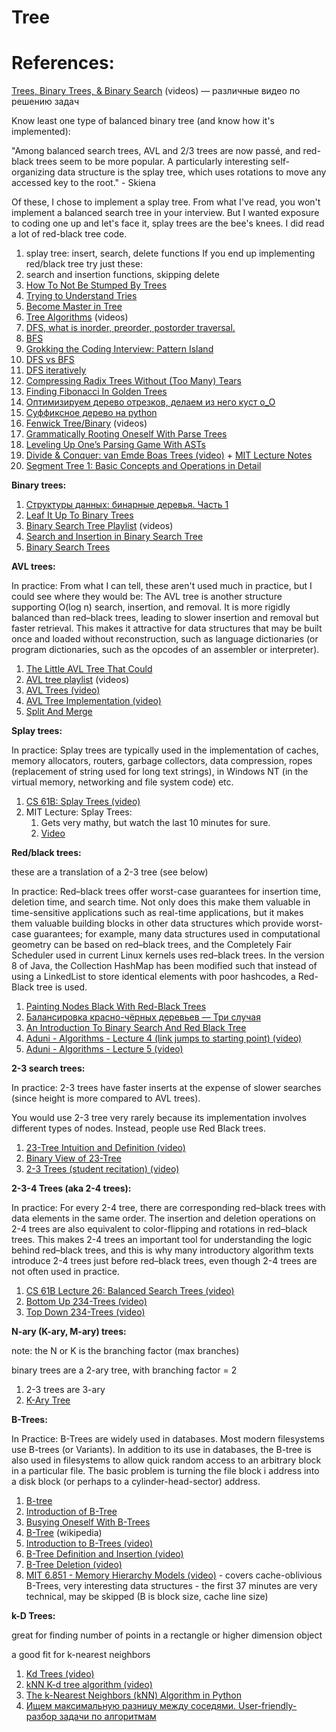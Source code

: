 # Tree

# References:

[Trees, Binary Trees, & Binary Search](https://www.youtube.com/playlist?list=PLiQ766zSC5jND9vxch5-zT7GuMigiWaV_) (videos) — различные видео по решению задач

Know least one type of balanced binary tree (and know how it's implemented):

"Among balanced search trees, AVL and 2/3 trees are now passé, and red-black trees seem to be more popular. A particularly interesting self-organizing data structure is the splay tree, which uses rotations to move any accessed key to the root." - Skiena

Of these, I chose to implement a splay tree. From what I've read, you won't implement a balanced search tree in your interview. But I wanted exposure to coding one up and let's face it, splay trees are the bee's knees. I did read a lot of red-black tree code.

1. splay tree: insert, search, delete functions If you end up implementing red/black tree try just these:
2. search and insertion functions, skipping delete
3. [How To Not Be Stumped By Trees](https://medium.com/basecs/how-to-not-be-stumped-by-trees-5f36208f68a7)
4. [Trying to Understand Tries](https://medium.com/basecs/trying-to-understand-tries-3ec6bede0014)
5. [Become Master in Tree](https://leetcode.com/discuss/study-guide/1820334/become-master-in-tree)
6. [Tree Algorithms](https://www.youtube.com/playlist?list=PLDV1Zeh2NRsDfGc8rbQ0_58oEZQVtvoIc) (videos)
7. [DFS, what is inorder, preorder, postorder traversal.](http://www.geeksforgeeks.org/tree-traversals-inorder-preorder-and-postorder/)
8. [BFS](http://algorithms.tutorialhorizon.com/breadth-first-searchtraversal-in-a-binary-tree/)
1. [Grokking the Coding Interview: Pattern Island](https://levelup.gitconnected.com/grokking-the-coding-interview-pattern-island-dc9c7def6b54)
9. [DFS vs BFS](http://www.geeksforgeeks.org/bfs-vs-dfs-binary-tree/)
10. [DFS iteratively](http://www.geeksforgeeks.org/inorder-tree-traversal-without-recursion/)
11. [Compressing Radix Trees Without (Too Many) Tears](https://medium.com/basecs/compressing-radix-trees-without-too-many-tears-a2e658adb9a0)
12. [Finding Fibonacci In Golden Trees](https://medium.com/basecs/finding-fibonacci-in-golden-trees-1c8967b1f47a)
13. [Оптимизируем дерево отрезков, делаем из него куст o_O](https://habr.com/ru/articles/697598/)
14. [Суффиксное дерево на python](https://habr.com/ru/articles/681940/)
15. [Fenwick Tree/Binary](https://www.youtube.com/playlist?list=PLDV1Zeh2NRsCvoyP-bztk6uXAYoyZg_U9) (videos)
16. [Grammatically Rooting Oneself With Parse Trees](https://medium.com/basecs/grammatically-rooting-oneself-with-parse-trees-ec9daeda7dad)
17. [Leveling Up One’s Parsing Game With ASTs](https://medium.com/basecs/leveling-up-ones-parsing-game-with-asts-d7a6fc2400ff)
18. [Divide & Conquer: van Emde Boas Trees (video)](https://www.youtube.com/watch?v=hmReJCupbNU&list=PLUl4u3cNGP6317WaSNfmCvGym2ucw3oGp&index=6) + [MIT Lecture Notes](https://ocw.mit.edu/courses/electrical-engineering-and-computer-science/6-046j-design-and-analysis-of-algorithms-spring-2012/lecture-notes/MIT6_046JS12_lec15.pdf)
19. [Segment Tree 1: Basic Concepts and Operations in Detail](https://medium.com/@florian_algo/segment-tree-1-basic-concepts-and-operations-in-detail-19a38c69648e)


**Binary trees:**

1. [Структуры данных: бинарные деревья. Часть 1](https://habr.com/ru/post/65617/)
2. [Leaf It Up To Binary Trees](https://medium.com/basecs/leaf-it-up-to-binary-trees-11001aaf746d)
3. [Binary Search Tree Playlist](https://www.youtube.com/playlist?list=PLDV1Zeh2NRsCYY48kOkeLQ-cg9-eqInzs) (videos)
4. [Search and Insertion in Binary Search Tree](https://www.geeksforgeeks.org/binary-search-tree-set-1-search-and-insertion/)
5. [Binary Search Trees](https://algs4.cs.princeton.edu/32bst/)

**AVL trees:**

In practice: From what I can tell, these aren't used much in practice, but I could see where they would be: The AVL tree is another structure supporting O(log n) search, insertion, and removal. It is more rigidly balanced than red–black trees, leading to slower insertion and removal but faster retrieval. This makes it attractive for data structures that may be built once and loaded without reconstruction, such as language dictionaries (or program dictionaries, such as the opcodes of an assembler or interpreter).

1. [The Little AVL Tree That Could](https://medium.com/basecs/the-little-avl-tree-that-could-86a3cae410c7)
2. [AVL tree playlist](https://www.youtube.com/playlist?list=PLDV1Zeh2NRsD06x59fxczdWLhDDszUHKt) (videos)
3. [AVL Trees (video)](https://www.coursera.org/learn/data-structures/lecture/Qq5E0/avl-trees)
4. [AVL Tree Implementation (video)](https://www.coursera.org/learn/data-structures/lecture/PKEBC/avl-tree-implementation)
5. [Split And Merge](https://www.coursera.org/learn/data-structures/lecture/22BgE/split-and-merge)

**Splay trees:**

In practice: Splay trees are typically used in the implementation of caches, memory allocators, routers, garbage collectors, data compression, ropes (replacement of string used for long text strings), in Windows NT (in the virtual memory, networking and file system code) etc.

1. [CS 61B: Splay Trees (video)](https://archive.org/details/ucberkeley_webcast_G5QIXywcJlY)
2. MIT Lecture: Splay Trees:
    1. Gets very mathy, but watch the last 10 minutes for sure.
    2. [Video](https://www.youtube.com/watch?v=QnPl_Y6EqMo)

**Red/black trees:**

these are a translation of a 2-3 tree (see below)

In practice: Red–black trees offer worst-case guarantees for insertion time, deletion time, and search time. Not only does this make them valuable in time-sensitive applications such as real-time applications, but it makes them valuable building blocks in other data structures which provide worst-case guarantees; for example, many data structures used in computational geometry can be based on red–black trees, and the Completely Fair Scheduler used in current Linux kernels uses red–black trees. In the version 8 of Java, the Collection HashMap has been modified such that instead of using a LinkedList to store identical elements with poor hashcodes, a Red-Black tree is used.

1. [Painting Nodes Black With Red-Black Trees](https://medium.com/basecs/painting-nodes-black-with-red-black-trees-60eacb2be9a5)
2. [Балансировка красно-чёрных деревьев — Три случая](https://habr.com/ru/company/otus/blog/472040/)
3. [An Introduction To Binary Search And Red Black Tree](https://www.topcoder.com/community/data-science/data-science-tutorials/an-introduction-to-binary-search-and-red-black-trees/)
4. [Aduni - Algorithms - Lecture 4 (link jumps to starting point) (video)](https://youtu.be/1W3x0f_RmUo?list=PLFDnELG9dpVxQCxuD-9BSy2E7BWY3t5Sm&t=3871)
5. [Aduni - Algorithms - Lecture 5 (video)](https://www.youtube.com/watch?v=hm2GHwyKF1o&list=PLFDnELG9dpVxQCxuD-9BSy2E7BWY3t5Sm&index=5)

**2-3 search trees:**

In practice: 2-3 trees have faster inserts at the expense of slower searches (since height is more compared to AVL trees).

You would use 2-3 tree very rarely because its implementation involves different types of nodes. Instead, people use Red Black trees.

1. [23-Tree Intuition and Definition (video)](https://www.youtube.com/watch?v=C3SsdUqasD4&list=PLA5Lqm4uh9Bbq-E0ZnqTIa8LRaL77ica6&index=2)
2. [Binary View of 23-Tree](https://www.youtube.com/watch?v=iYvBtGKsqSg&index=3&list=PLA5Lqm4uh9Bbq-E0ZnqTIa8LRaL77ica6)
3. [2-3 Trees (student recitation) (video)](https://www.youtube.com/watch?v=TOb1tuEZ2X4&index=5&list=PLUl4u3cNGP6317WaSNfmCvGym2ucw3oGp)

**2-3-4 Trees (aka 2-4 trees):**

In practice: For every 2-4 tree, there are corresponding red–black trees with data elements in the same order. The insertion and deletion operations on 2-4 trees are also equivalent to color-flipping and rotations in red–black trees. This makes 2-4 trees an important tool for understanding the logic behind red–black trees, and this is why many introductory algorithm texts introduce 2-4 trees just before red–black trees, even though 2-4 trees are not often used in practice.

1. [CS 61B Lecture 26: Balanced Search Trees (video)](https://archive.org/details/ucberkeley_webcast_zqrqYXkth6Q)
2. [Bottom Up 234-Trees (video)](https://www.youtube.com/watch?v=DQdMYevEyE4&index=4&list=PLA5Lqm4uh9Bbq-E0ZnqTIa8LRaL77ica6)
3. [Top Down 234-Trees (video)](https://www.youtube.com/watch?v=2679VQ26Fp4&list=PLA5Lqm4uh9Bbq-E0ZnqTIa8LRaL77ica6&index=5)

**N-ary (K-ary, M-ary) trees:**

note: the N or K is the branching factor (max branches)

binary trees are a 2-ary tree, with branching factor = 2

1. 2-3 trees are 3-ary
2. [K-Ary Tree](https://en.wikipedia.org/wiki/K-ary_tree)

**B-Trees:**

In Practice: B-Trees are widely used in databases. Most modern filesystems use B-trees (or Variants). In addition to its use in databases, the B-tree is also used in filesystems to allow quick random access to an arbitrary block in a particular file. The basic problem is turning the file block i address into a disk block (or perhaps to a cylinder-head-sector) address.

1. [B-tree](https://habr.com/ru/articles/114154/)
2. [Introduction of B-Tree](https://www.geeksforgeeks.org/introduction-of-b-tree-2/)
3. [Busying Oneself With B-Trees](https://medium.com/basecs/busying-oneself-with-b-trees-78bbf10522e7)
4. [B-Tree](https://en.wikipedia.org/wiki/B-tree) (wikipedia)
5. [Introduction to B-Trees (video)](https://www.youtube.com/watch?v=I22wEC1tTGo&list=PLA5Lqm4uh9Bbq-E0ZnqTIa8LRaL77ica6&index=6)
6. [B-Tree Definition and Insertion (video)](https://www.youtube.com/watch?v=s3bCdZGrgpA&index=7&list=PLA5Lqm4uh9Bbq-E0ZnqTIa8LRaL77ica6)
7. [B-Tree Deletion (video)](https://www.youtube.com/watch?v=svfnVhJOfMc&index=8&list=PLA5Lqm4uh9Bbq-E0ZnqTIa8LRaL77ica6)
8. [MIT 6.851 - Memory Hierarchy Models (video)](https://www.youtube.com/watch?v=V3omVLzI0WE&index=7&list=PLUl4u3cNGP61hsJNdULdudlRL493b-XZf) - covers cache-oblivious B-Trees, very interesting data structures - the first 37 minutes are very technical, may be skipped (B is block size, cache line size)

**k-D Trees:**

great for finding number of points in a rectangle or higher dimension object

a good fit for k-nearest neighbors

1. [Kd Trees (video)](https://www.youtube.com/watch?v=W94M9D_yXKk)
2. [kNN K-d tree algorithm (video)](https://www.youtube.com/watch?v=Y4ZgLlDfKDg)
3. [The k-Nearest Neighbors (kNN) Algorithm in Python](https://realpython.com/knn-python/)
4. [Ищем максимальную разницу между соседями. User-friendly-разбор задачи по алгоритмам](https://habr.com/ru/company/yandex_praktikum/blog/531748/)